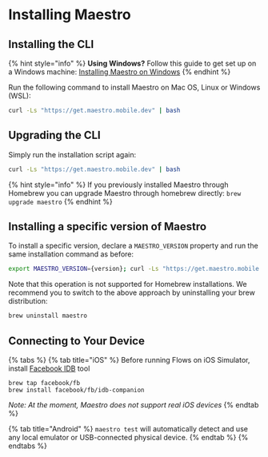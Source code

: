 # Installing Maestro

## Installing the CLI

{% hint style="info" %}
**Using Windows?** Follow this guide to get set up on a Windows machine: [Installing Maestro on Windows](windows.md)
{% endhint %}

Run the following command to install Maestro on Mac OS, Linux or Windows (WSL):

```bash
curl -Ls "https://get.maestro.mobile.dev" | bash
```

## Upgrading the CLI

Simply run the installation script again:

```bash
curl -Ls "https://get.maestro.mobile.dev" | bash
```

{% hint style="info" %}
If you previously installed Maestro through Homebrew you can upgrade Maestro through homebrew directly: `brew upgrade maestro`
{% endhint %}

## Installing a specific version of Maestro

To install a specific version, declare a `MAESTRO_VERSION` property and run the same installation command as before:

```bash
export MAESTRO_VERSION={version}; curl -Ls "https://get.maestro.mobile.dev" | bash
```

Note that this operation is not supported for Homebrew installations. We recommend you to switch to the above approach by uninstalling your brew distribution:

```bash
brew uninstall maestro
```

## Connecting to Your Device

{% tabs %}
{% tab title="iOS" %}
Before running Flows on iOS Simulator, install [Facebook IDB](https://fbidb.io/) tool

```shell
brew tap facebook/fb
brew install facebook/fb/idb-companion
```



_Note: At the moment, Maestro does not support real iOS devices_
{% endtab %}

{% tab title="Android" %}
`maestro test` will automatically detect and use any local emulator or USB-connected physical device.
{% endtab %}
{% endtabs %}
